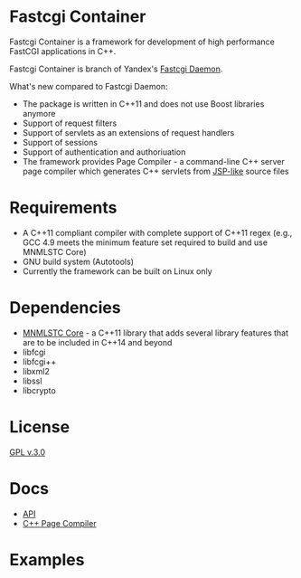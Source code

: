 # Fastcgi Container
Fastcgi Container is a framework for development of high performance FastCGI applications in C++.

Fastcgi Container is branch of Yandex's <a href="https://github.com/golubtsov/Fastcgi-Daemon">Fastcgi Daemon</a>.

What's new compared to Fastcgi Daemon:

* The package is written in C++11 and does not use Boost libraries anymore 
* Support of request filters
* Support of servlets as an extensions of request handlers
* Support of sessions
* Support of authentication and authoriuation 
* The framework provides Page Compiler - a command-line C++ server page compiler which generates C++ servlets from <a href="http://en.wikipedia.org/wiki/JavaServer_Pages">JSP-like</a> source files 

# Requirements

* A C++11 compliant compiler with complete support of C++11 regex (e.g., GCC 4.9 meets the minimum feature set required to build and use MNMLSTC Core)
* GNU build system (Autotools)
* Currently the framework can be built on Linux only

# Dependencies

* <a href="https://github.com/mnmlstc/core">MNMLSTC Core</a> - a C++11 library that adds several library features that are to be included in C++14 and beyond
* libfcgi
* libfcgi++
* libxml2
* libssl
* libcrypto
 
# License 

<a href="LICENSE">GPL v.3.0</a>
 
# Docs

* <a href="docs/API.md">API</a>
* <a href="page-compiler/docs/page_compiler.md">C++ Page Compiler</a>

# Examples


